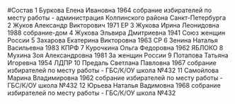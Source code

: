 #Состав
1 Буркова Елена Ивановна 1964 собрание избирателей по месту работы - администрация Колпинского района Санкт-Петербурга
2 Жуков Александр Викторович 1971 ЕР
3 Жукова Ирина Леонидовна 1988 собрание-дом
4 Жукова Эльвира Дмитриевна 1941 Союз женщин России
5 Захарова Екатерина Викторовна 1963 СР
6 Зенина Наталья Васильевна 1983 КПРФ
7 Курочкина Ольга Федоровна 1962 ЯБЛОКО
8 Мухина Зоя Александровна 1981 За женщин России
9 Потапова Татьяна Игоревна 1954 ЛДПР
10 Предаль Светлана Павловна 1967 собрание избирателей по месту работы - ГБС/К/ОУ школа №432
11 Самойлова Марина Владимировна 1962 собрание избирателей по месту работы - ГБС/К/ОУ школа №432
12 Юрьева Наталья Вадимовна 1968 собрание избирателей по месту работы - ГБС/К/ОУ школа №432
